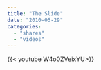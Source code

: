```yaml
---
title: "The Slide"
date: "2010-06-29"
categories:
  - "shares"
  - "videos"
---
```


<div style="width: 70vw;">{{< youtube W4o0ZVeixYU>}}</div>
